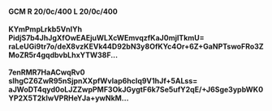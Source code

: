 #### GCM R 20/0c/400 L 20/0c/400
**KYmPmpLrkb5VnIYh**<br/>**PidjS7b4JhJgXfOwEAEjuWLXcWEmvqzfKaJ0mjlTkmU=**<br/>**raLeUGi9tr7o/deX8vzKEVk44D92bN3y8OfKYc4Or+6Z+GaNPTswoFRo3ZMoZR5r4gqdbvbLhxYTW38F...**<br/><br/>
**7enRMR7HaACwqRv0**<br/>**sIhgCZ6ZwR95nSjpnXXpfWvlap6hcIq9V1hJf+5ALss=**<br/>**aJWoDT4qyd0oLJZZwpPMF3OkJGygtF6k7Se5ufY2qE/+J6Sge3ypbWK0YP2X5T2klwVPRHeYJa+ywNkM...**